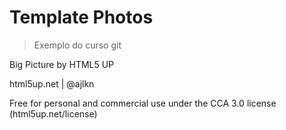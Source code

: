 # Template Photos

> Exemplo do curso git 

Big Picture by HTML5 UP

html5up.net | @ajlkn

Free for personal and commercial use under the CCA 3.0 license (html5up.net/license)

